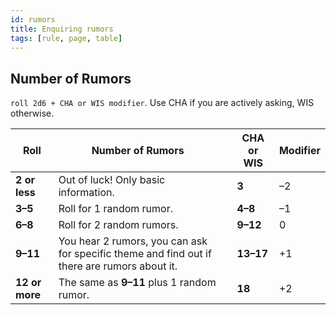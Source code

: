 ```yaml
---
id: rumors
title: Enquiring rumors 
tags: [rule, page, table]
---
```


## Number of Rumors

`roll 2d6 + CHA or WIS modifier`. Use CHA if you are actively asking, WIS otherwise.

| Roll | Number of Rumors | | CHA or WIS | Modifier |
| --- | --- | --- | --- | --- |
**2 or less** | Out of luck! Only basic information.| | **3** | –2
**3–5** | Roll for 1 random rumor. | | **4–8** | –1
**6–8** | Roll for 2 random rumors. | | **9–12** | 0
**9–11** | You hear 2 rumors, you can ask for specific theme and find out if there are rumors about it. | | **13–17** | +1
**12 or more** | The same as **9–11** plus 1 random rumor. | | **18** | +2
